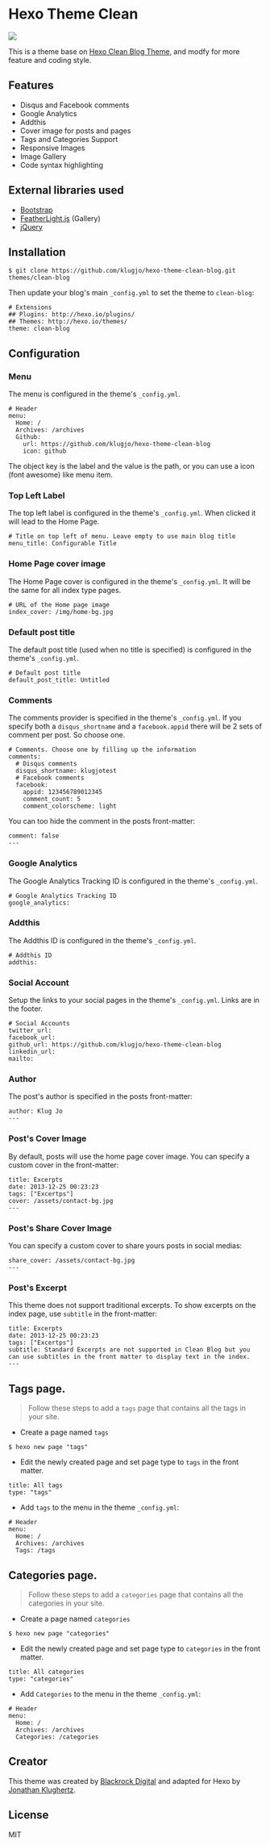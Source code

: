 # Hexo Theme Clean

![](https://i.imgur.com/mHzxF6j.png)

This is a theme base on [Hexo Clean Blog Theme](https://github.com/klugjo/hexo-theme-clean-blog), and modfy for more feature and coding style.

## Features

- Disqus and Facebook comments
- Google Analytics
- Addthis
- Cover image for posts and pages
- Tags and Categories Support
- Responsive Images
- Image Gallery
- Code syntax highlighting

## External libraries used

- [Bootstrap](http://getbootstrap.com/css/)
- [FeatherLight.js](http://noelboss.github.io/featherlight/) (Gallery)
- [jQuery](https://jquery.com/)

## Installation

```
$ git clone https://github.com/klugjo/hexo-theme-clean-blog.git themes/clean-blog
```

Then update your blog's main `_config.yml` to set the theme to `clean-blog`:

```
# Extensions
## Plugins: http://hexo.io/plugins/
## Themes: http://hexo.io/themes/
theme: clean-blog
```

## Configuration

### Menu

The menu is configured in the theme's `_config.yml`.

```
# Header
menu:
  Home: /
  Archives: /archives
  Github:
    url: https://github.com/klugjo/hexo-theme-clean-blog
    icon: github
```

The object key is the label and the value is the path, or you can use a icon (font awesome) like menu item.

### Top Left Label

The top left label is configured in the theme's `_config.yml`. When clicked it will lead to the Home Page.

```
# Title on top left of menu. Leave empty to use main blog title
menu_title: Configurable Title
```

### Home Page cover image

The Home Page cover is configured in the theme's `_config.yml`. It will be the same for all index type pages.

```
# URL of the Home page image
index_cover: /img/home-bg.jpg
```

### Default post title

The default post title (used when no title is specified) is configured in the theme's `_config.yml`.

```
# Default post title
default_post_title: Untitled
```

### Comments

The comments provider is specified in the theme's `_config.yml`. If you specify both a `disqus_shortname` and a `facebook.appid` there will be 2 sets of comment per post. So choose one.

```
# Comments. Choose one by filling up the information
comments:
  # Disqus comments
  disqus_shortname: klugjotest
  # Facebook comments
  facebook:
    appid: 123456789012345
    comment_count: 5
    comment_colorscheme: light
```

You can too hide the comment in the posts front-matter:

```
comment: false
---
```

### Google Analytics

The Google Analytics Tracking ID is configured in the theme's `_config.yml`.

```
# Google Analytics Tracking ID
google_analytics:
```

### Addthis

The Addthis ID is configured in the theme's `_config.yml`.

```
# Addthis ID
addthis:
```

### Social Account

Setup the links to your social pages in the theme's `_config.yml`. Links are in the footer.

```
# Social Accounts
twitter_url:
facebook_url:
github_url: https://github.com/klugjo/hexo-theme-clean-blog
linkedin_url:
mailto:
```

### Author

The post's author is specified in the posts front-matter:

```
author: Klug Jo
---
```

### Post's Cover Image

By default, posts will use the home page cover image. You can specify a custom cover in the front-matter:

```
title: Excerpts
date: 2013-12-25 00:23:23
tags: ["Excertps"]
cover: /assets/contact-bg.jpg
---
```

### Post's Share Cover Image

You can specify a custom cover to share yours posts in social medias:

```
share_cover: /assets/contact-bg.jpg
---
```

### Post's Excerpt

This theme does not support traditional excerpts. To show excerpts on the index page, use `subtitle` in the front-matter:

```
title: Excerpts
date: 2013-12-25 00:23:23
tags: ["Excertps"]
subtitle: Standard Excerpts are not supported in Clean Blog but you can use subtitles in the front matter to display text in the index.
---

```

## Tags page.

> Follow these steps to add a `tags` page that contains all the tags in your site.

- Create a page named `tags`

```
$ hexo new page "tags"
```

- Edit the newly created page and set page type to `tags` in the front matter.

```
title: All tags
type: "tags"
```

- Add `tags` to the menu in the theme `_config.yml`:

```
# Header
menu:
  Home: /
  Archives: /archives
  Tags: /tags
```

## Categories page.

> Follow these steps to add a `categories` page that contains all the categories in your site.

- Create a page named `categories`

```
$ hexo new page "categories"
```

- Edit the newly created page and set page type to `categories` in the front matter.

```
title: All categories
type: "categories"
```

- Add `Categories` to the menu in the theme `_config.yml`:

```
# Header
menu:
  Home: /
  Archives: /archives
  Categories: /categories
```


## Creator

This theme was created by [Blackrock Digital](https://github.com/BlackrockDigital) and adapted for Hexo by [Jonathan Klughertz](http://www.codeblocq.com/).

## License

MIT
